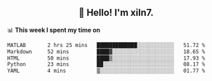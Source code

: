 <h2 align="center">👋 Hello! I'm xiln7.</h2>

📊 **This week I spent my time on**
<!--START_SECTION:waka-->

```txt
MATLAB       2 hrs 25 mins   █████████████░░░░░░░░░░░░   51.72 %
Markdown     52 mins         ████▓░░░░░░░░░░░░░░░░░░░░   18.65 %
HTML         50 mins         ████▒░░░░░░░░░░░░░░░░░░░░   17.93 %
Python       23 mins         ██░░░░░░░░░░░░░░░░░░░░░░░   08.17 %
YAML         4 mins          ▒░░░░░░░░░░░░░░░░░░░░░░░░   01.77 %
```

<!--END_SECTION:waka-->


